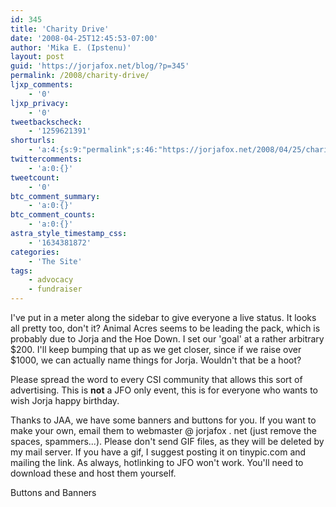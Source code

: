 ```yaml
---
id: 345
title: 'Charity Drive'
date: '2008-04-25T12:45:53-07:00'
author: 'Mika E. (Ipstenu)'
layout: post
guid: 'https://jorjafox.net/blog/?p=345'
permalink: /2008/charity-drive/
ljxp_comments:
    - '0'
ljxp_privacy:
    - '0'
tweetbackscheck:
    - '1259621391'
shorturls:
    - 'a:4:{s:9:"permalink";s:46:"https://jorjafox.net/2008/04/25/charity-drive/";s:7:"tinyurl";s:25:"http://tinyurl.com/ljejgo";s:4:"isgd";s:18:"http://is.gd/53Bv5";s:5:"bitly";s:20:"http://bit.ly/4HnGjl";}'
twittercomments:
    - 'a:0:{}'
tweetcount:
    - '0'
btc_comment_summary:
    - 'a:0:{}'
btc_comment_counts:
    - 'a:0:{}'
astra_style_timestamp_css:
    - '1634381872'
categories:
    - 'The Site'
tags:
    - advocacy
    - fundraiser
---
```


I've put in a meter along the sidebar to give everyone a live status. It looks all pretty too, don't it?  Animal Acres seems to be leading the pack, which is probably due to Jorja and the Hoe Down.  I set our 'goal' at a rather arbitrary $200. I'll keep bumping that up as we get closer, since if we raise over $1000, we can actually name things for Jorja.  Wouldn't that be a hoot?

Please spread the word to every CSI community that allows this sort of advertising. This is <b>not</b> a JFO only event, this is for everyone who wants to wish Jorja happy birthday.  

Thanks to JAA, we have some banners and buttons for you.  If you want to make your own, email them to webmaster @ jorjafox . net (just remove the spaces, spammers...).  Please don't send GIF files, as they will be deleted by my mail server. If you have a gif, I suggest posting it on tinypic.com and mailing the link.  As always, hotlinking to JFO won't work. You'll need to download these and host them yourself.

Buttons and Banners